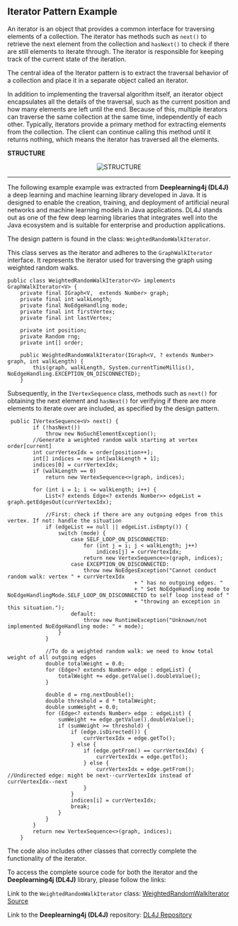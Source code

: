 ## Iterator Pattern Example
    

An iterator is an object that provides a common interface for traversing elements of a collection. The iterator has methods such as `next()` to retrieve the next element from the collection and `hasNext()` to check if there are still elements to iterate through. The iterator is responsible for keeping track of the current state of the iteration.

The central idea of the Iterator pattern is to extract the traversal behavior of a collection and place it in a separate object called an iterator.

In addition to implementing the traversal algorithm itself, an iterator object encapsulates all the details of the traversal, such as the current position and how many elements are left until the end. Because of this, multiple iterators can traverse the same collection at the same time, independently of each other. Typically, iterators provide a primary method for extracting elements from the collection. The client can continue calling this method until it returns nothing, which means the iterator has traversed all the elements.

**STRUCTURE**

<div align="center">
<img src="https://refactoring.guru/images/patterns/diagrams/iterator/structure.png?id=35ea851f8f6bbe51d79eb91e6e6519d0" alt="STRUCTURE">
</div>


---


The following example example was extracted from **Deeplearning4j (DL4J)** a deep learning and machine learning library developed in Java. It is designed to enable the creation, training, and deployment of artificial neural networks and machine learning models in Java applications. DL4J stands out as one of the few deep learning libraries that integrates well into the Java ecosystem and is suitable for enterprise and production applications.

The design pattern is found in the class: `WeightedRandomWalkIterator`.

This class serves as the iterator and adheres to the `GraphWalkIterator` interface. It represents the iterator used for traversing the graph using weighted random walks.

```console 
public class WeightedRandomWalkIterator<V> implements GraphWalkIterator<V> {
    private final IGraph<V,  extends Number> graph;
    private final int walkLength;
    private final NoEdgeHandling mode;
    private final int firstVertex;
    private final int lastVertex;

    private int position;
    private Random rng;
    private int[] order;

    public WeightedRandomWalkIterator(IGraph<V, ? extends Number> graph, int walkLength) {
        this(graph, walkLength, System.currentTimeMillis(), NoEdgeHandling.EXCEPTION_ON_DISCONNECTED);
    }
```
Subsequently, in the `IVertexSequence` class, methods such as `next()` for obtaining the next element and `hasNext()` for verifying if there are more elements to iterate over are included, as specified by the design pattern.
 
```console 
 public IVertexSequence<V> next() {
        if (!hasNext())
            throw new NoSuchElementException();
        //Generate a weighted random walk starting at vertex order[current]
        int currVertexIdx = order[position++];
        int[] indices = new int[walkLength + 1];
        indices[0] = currVertexIdx;
        if (walkLength == 0)
            return new VertexSequence<>(graph, indices);

        for (int i = 1; i <= walkLength; i++) {
            List<? extends Edge<? extends Number>> edgeList = graph.getEdgesOut(currVertexIdx);

            //First: check if there are any outgoing edges from this vertex. If not: handle the situation
            if (edgeList == null || edgeList.isEmpty()) {
                switch (mode) {
                    case SELF_LOOP_ON_DISCONNECTED:
                        for (int j = i; j < walkLength; j++)
                            indices[j] = currVertexIdx;
                        return new VertexSequence<>(graph, indices);
                    case EXCEPTION_ON_DISCONNECTED:
                        throw new NoEdgesException("Cannot conduct random walk: vertex " + currVertexIdx
                                        + " has no outgoing edges. "
                                        + " Set NoEdgeHandling mode to NoEdgeHandlingMode.SELF_LOOP_ON_DISCONNECTED to self loop instead of "
                                        + "throwing an exception in this situation.");
                    default:
                        throw new RuntimeException("Unknown/not implemented NoEdgeHandling mode: " + mode);
                }
            }

            //To do a weighted random walk: we need to know total weight of all outgoing edges
            double totalWeight = 0.0;
            for (Edge<? extends Number> edge : edgeList) {
                totalWeight += edge.getValue().doubleValue();
            }

            double d = rng.nextDouble();
            double threshold = d * totalWeight;
            double sumWeight = 0.0;
            for (Edge<? extends Number> edge : edgeList) {
                sumWeight += edge.getValue().doubleValue();
                if (sumWeight >= threshold) {
                    if (edge.isDirected()) {
                        currVertexIdx = edge.getTo();
                    } else {
                        if (edge.getFrom() == currVertexIdx) {
                            currVertexIdx = edge.getTo();
                        } else {
                            currVertexIdx = edge.getFrom(); //Undirected edge: might be next--currVertexIdx instead of currVertexIdx--next
                        }
                    }
                    indices[i] = currVertexIdx;
                    break;
                }
            }
        }
        return new VertexSequence<>(graph, indices);
    }
```

The code also includes other classes that correctly complete the functionality of the iterator.

To access the complete source code for both the iterator and the **Deeplearning4j (DL4J)** library, please follow the links:

Link to the `WeightedRandomWalkIterator` class: [WeightedRandomWalkIterator Source](https://github.com/deeplearning4j/deeplearning4j/blob/master/deeplearning4j/deeplearning4j-graph/src/main/java/org/deeplearning4j/graph/iterator/WeightedRandomWalkIterator.java)

Link to the **Deeplearning4j (DL4J)** repository: [DL4J Repository](https://github.com/deeplearning4j/deeplearning4j/tree/master)
